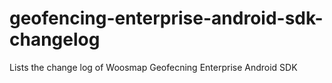 # geofencing-enterprise-android-sdk-changelog
Lists the change log of Woosmap Geofecning Enterprise Android SDK
